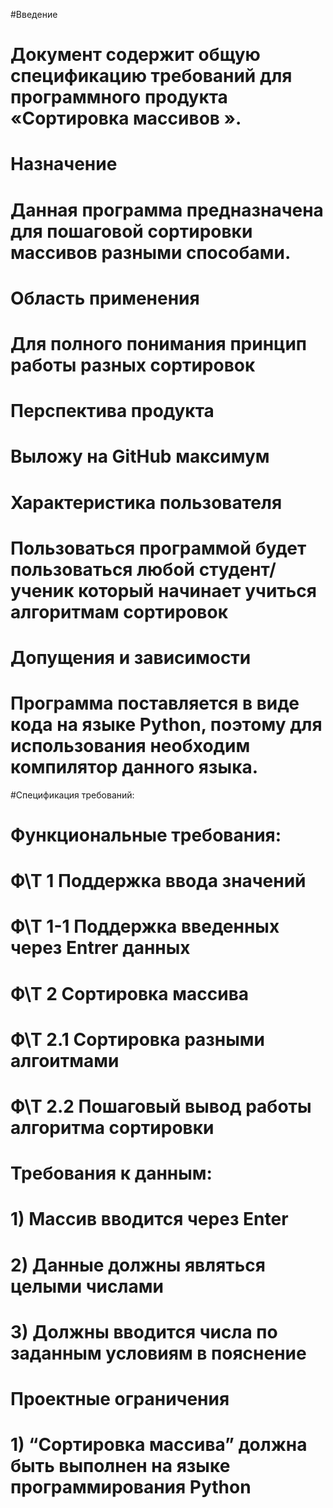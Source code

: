 #Введение
#	Документ содержит общую спецификацию требований для программного продукта «Сортировка массивов ».
#	Назначение
#	Данная программа предназначена для пошаговой сортировки массивов разными способами.
#	Область применения 
#	Для полного понимания принцип работы разных сортировок
#	Перспектива продукта
#	Выложу на GitHub максимум
#	Характеристика пользователя
#	Пользоваться программой будет пользоваться любой студент/ученик который начинает учиться алгоритмам сортировок 
#	Допущения и зависимости
#	Программа  поставляется в виде кода на языке Python, поэтому для использования необходим компилятор данного языка.
#Спецификация требований:
#	Функциональные требования:
#	Ф\Т 1 Поддержка ввода значений
#		Ф\Т  1-1 Поддержка введенных через Entrer данных
#	Ф\Т  2 Cортировка массива
#		Ф\Т  2.1 Сортировка разными алгоитмами
#		Ф\Т  2.2 Пошаговый вывод работы алгоритма сортировки
#	Требования к данным:
#	1) Массив вводится через Enter
#	2) Данные должны являться целыми числами 
#	3) Должны вводится числа по заданным условиям в пояснение 
#	Проектные ограничения
#	1) “Сортировка массива” должна быть выполнен на языке программирования Python
